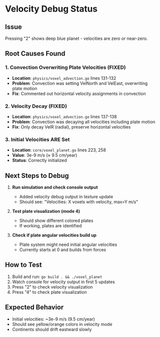# Velocity Debug Status

## Issue
Pressing "2" shows deep blue planet - velocities are zero or near-zero.

## Root Causes Found

### 1. Convection Overwriting Plate Velocities (FIXED)
- **Location**: `physics/voxel_advection.go` lines 131-132
- **Problem**: Convection was setting VelNorth and VelEast, overwriting plate motion
- **Fix**: Commented out horizontal velocity assignments in convection

### 2. Velocity Decay (FIXED)  
- **Location**: `physics/voxel_advection.go` lines 137-138
- **Problem**: Convection was decaying all velocities including plate motion
- **Fix**: Only decay VelR (radial), preserve horizontal velocities

### 3. Initial Velocities ARE Set
- **Location**: `core/voxel_planet.go` lines 223, 258
- **Value**: 3e-9 m/s (≈ 9.5 cm/year)
- **Status**: Correctly initialized

## Next Steps to Debug

1. **Run simulation and check console output**
   - Added velocity debug output in texture update
   - Should see: "Velocities: X voxels with velocity, max=Y m/s"

2. **Test plate visualization (mode 4)**
   - Should show different colored plates
   - If working, plates are identified

3. **Check if plate angular velocities build up**
   - Plate system might need initial angular velocities
   - Currently starts at 0 and builds from forces

## How to Test

1. Build and run: `go build . && ./voxel_planet`
2. Watch console for velocity output in first 5 updates
3. Press "2" to check velocity visualization
4. Press "4" to check plate visualization

## Expected Behavior

- Initial velocities: ~3e-9 m/s (9.5 cm/year)
- Should see yellow/orange colors in velocity mode
- Continents should drift eastward slowly